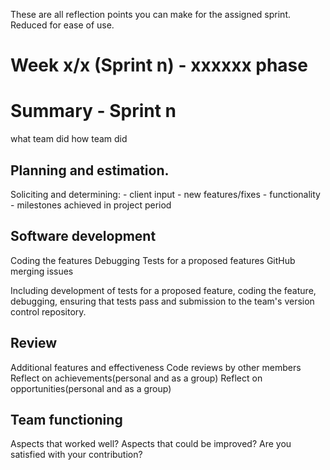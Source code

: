 These are all reflection points you can make for the assigned sprint. Reduced for ease of use.
# Week x/x (Sprint n) - xxxxxx phase

# Summary - Sprint n
what team did
how team did

## Planning and estimation. 
Soliciting and determining:
    - client input
    - new features/fixes
    - functionality 
    - milestones achieved in project period

## Software development 
Coding the features
Debugging
Tests for a proposed features
GitHub merging issues

Including development of tests for a proposed feature, coding the feature, debugging, ensuring that tests pass and submission to the team's version control repository.

## Review
Additional features and effectiveness
Code reviews by other members
Reflect on achievements(personal and as a group)
Reflect on opportunities(personal and as a group)

## Team functioning 
Aspects that worked well?
Aspects that could be improved?
Are you satisfied with your contribution? 

